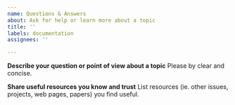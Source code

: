```yaml
---
name: Questions & Answers
about: Ask for help or learn more about a topic
title: ''
labels: documentation
assignees: ''

---
```


**Describe your question or point of view about a topic**
Please by clear and concise.

**Share useful resources you know and trust**
List resources (ie. other issues, projects, web pages, papers) you find useful.
